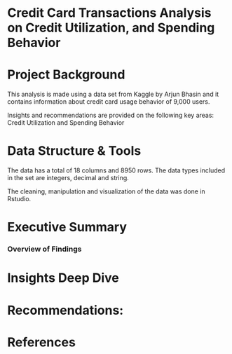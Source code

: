 # Credit Card Transactions Analysis on  Credit Utilization, and Spending Behavior

# Project Background

This analysis is made using a data set from Kaggle by Arjun Bhasin and it contains information about credit card usage behavior of 9,000 users.


Insights and recommendations are provided on the following key areas: Credit Utilization and Spending Behavior

# Data Structure & Tools

The data has a total of 18 columns and 8950 rows. The data types included in the set are integers, decimal and string. 

The cleaning, manipulation and visualization of the data was done in Rstudio. 

# Executive Summary

### Overview of Findings


# Insights Deep Dive


# Recommendations:

# References 
